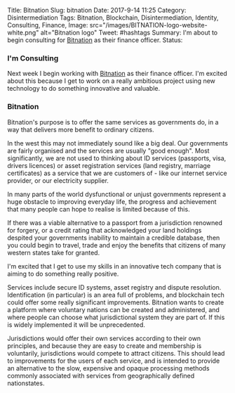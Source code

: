 Title: Bitnation
Slug: bitnation
Date: 2017-9-14 11:25
Category: Disintermediation
Tags: Bitnation, Blockchain, Disintermediation, Identity, Consulting, Finance,
Image: src="/images/BITNATION-logo-website-white.png" alt="Bitnation logo"
Tweet: #hashtags
Summary: I'm about to begin consulting for [Bitnation](http://bitnation.co) as their finance officer.
Status: 

### I'm Consulting

Next week I begin working with [Bitnation](http://bitnation.co) as their finance officer. I'm excited about this because I get to work on a really ambitious project using new technology to do something innovative and valuable. 

### Bitnation

Bitnation's purpose is to offer the same services as governments do, in a way that delivers more benefit to ordinary citizens. 

In the west this may not immediately sound like a big deal. Our governments are fairly organised and the services are usually "good enough". Most significantly, we are not used to thinking about ID services (passports, visa, drivers licences) or asset registration services (land registry, marriage certificates) as a service that we are customers of - like our internet service provider, or our electricity supplier. 

In many parts of the world dysfunctional or unjust governments represent a huge obstacle to improving everyday life, the progress and achievement that many people can hope to realise is limited because of this. 

If there was a viable alternative to a passport from a jurisdiction renowned for forgery, or a credit rating that acknowledged your land holdings despited your governments inability to maintain a credible database, then you could begin to travel, trade and enjoy the benefits that citizens of many western states take for granted.

I'm excited that I get to use my skills in an innovative tech company that is aiming to do something really positive.

Services include secure ID systems, asset registry and dispute resolution. Identification (in particular) is an area full of problems, and blockchain tech could offer some really significant improvements. Bitnation wants to create a platform where voluntary nations can be created and administered, and where people can choose what jurisdictional system they are part of. If this is widely implemented it will be unprecedented. 

Jurisdictions would offer their own services according to their own principles, and because they are easy to create and membership is voluntarily, jurisdictions would compete to attract citizens. This should lead to improvements for the users of each service, and is intended to provide an alternative to the slow, expensive and opaque processing methods commonly associated with services from geographically defined nationstates. 

